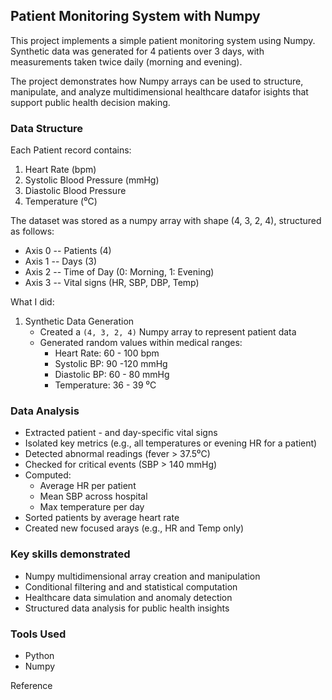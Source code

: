 ## Patient Monitoring System with Numpy
This project implements a simple patient monitoring system using Numpy. Synthetic data was generated for 4 patients over 3 days, with measurements taken twice daily (morning and evening). 

The project demonstrates how Numpy arrays can be used to structure, manipulate, and analyze multidimensional healthcare datafor isights that support public health decision making.

### Data Structure

Each Patient record contains:
1. Heart Rate (bpm)
2. Systolic Blood Pressure (mmHg)
3. Diastolic Blood Pressure
4. Temperature (⁰C)

The dataset was stored as a numpy array with shape (4, 3, 2, 4), structured as follows:
- Axis 0 -- Patients (4)
- Axis 1 -- Days (3)
- Axis 2 -- Time of Day (0: Morning, 1: Evening)
- Axis 3 -- Vital signs (HR, SBP, DBP, Temp)

What I did:
1. Synthetic Data Generation
   - Created a `(4, 3, 2, 4)` Numpy array to represent patient data
   - Generated random values within medical ranges:
     - Heart Rate: 60 - 100 bpm
     - Systolic BP: 90 -120 mmHg
     - Diastolic BP: 60 - 80 mmHg
     - Temperature: 36 - 39 ⁰C

### Data Analysis
- Extracted patient - and day-specific vital signs
- Isolated key metrics (e.g., all temperatures or evening HR for a patient)
- Detected abnormal readings (fever > 37.5⁰C)
- Checked for critical events (SBP > 140 mmHg)
- Computed:
   - Average HR per patient
   - Mean SBP across hospital
   - Max temperature per day
- Sorted patients by average heart rate
- Created new focused arays (e.g., HR and Temp only)

### Key skills demonstrated
- Numpy multidimensional array creation and manipulation
- Conditional filtering and and statistical computation
- Healthcare data simulation and anomaly detection
- Structured data analysis for public health insights

### Tools Used
- Python
- Numpy

Reference


